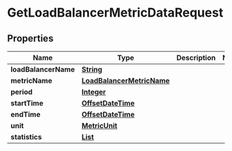 

# GetLoadBalancerMetricDataRequest


## Properties

| Name | Type | Description | Notes |
|------------ | ------------- | ------------- | -------------|
|**loadBalancerName** | [**String**](String.md) |  |  |
|**metricName** | [**LoadBalancerMetricName**](LoadBalancerMetricName.md) |  |  |
|**period** | [**Integer**](Integer.md) |  |  |
|**startTime** | [**OffsetDateTime**](OffsetDateTime.md) |  |  |
|**endTime** | [**OffsetDateTime**](OffsetDateTime.md) |  |  |
|**unit** | [**MetricUnit**](MetricUnit.md) |  |  |
|**statistics** | [**List**](List.md) |  |  |




